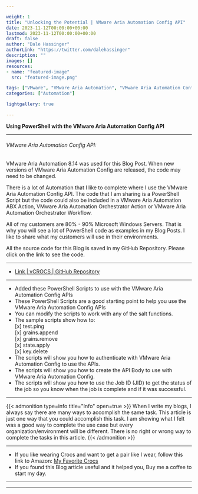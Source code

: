 ```yaml
---

weight: 1
title: "Unlocking the Potential | VMware Aria Automation Config API"
date: 2023-11-12T00:00:00+00:00
lastmod: 2023-11-12T00:00:00+00:00
draft: false
author: "Dale Hassinger"
authorLink: "https://twitter.com/dalehassinger"
description: ""
images: []
resources:
- name: "featured-image"
  src: "featured-image.png"

tags: ["VMware", "VMware Aria Automation", "VMware Aria Automation Config", "PowerShell", "API"]
categories: ["Automation"]

lightgallery: true

---
```


**Using PowerShell with the VMware Aria Automation Config API**

<!--more-->

---

###### VMware Aria Automation Config API:

VMware Aria Automation 8.14 was used for this Blog Post. When new versions of VMware Aria Automation Config are released, the code may need to be changed.  

There is a lot of Automation that I like to complete where I use the VMware Aria Automation Config API. The code that I am sharing is a PowerShell Script but the code could also be included in a VMware Aria Automation ABX Action, VMware Aria Automation Orchestrator Action or VMware Aria Automation Orchestrator Workflow.  

All of my customers are 80% - 90% Microsoft Windows Servers. That is why you will see a lot of PowerShell code as examples in my Blog Posts. I like to share what my customers will use in their environments.   

All the source code for this Blog is saved in my GitHub Repository. Please click on the link to see the code.  

---

* [Link | vCROCS | GitHub Repository](https://github.com/dalehassinger/unlocking-the-potential/tree/main/VMware-Aria-Automation-Config/Aria-Automation-Config-API)

---

* Added these PowerShell Scripts to use with the VMware Aria Automation Config APIs  
* These PowerShell Scripts are a good starting point to help you use the VMware Aria Automation Config APIs  
* You can modify the scripts to work with any of the salt functions.  
* The sample scripts show how to:  
  [x] test.ping  
  [x] grains.append  
  [x] grains.remove  
  [x] state.apply  
  [x] key.delete  
* The scripts will show you how to authenticate with VMware Aria Automation Config to use the APIs.  
* The scripts will show you how to create the API Body to use with VMware Aria Automation Config.  
* The scripts will show you how to use the Job ID (JID) to get the status of the job so you know when the job is complete and if it was successful.  


---

{{< admonition type=info title="Info" open=true >}}
When I write my blogs, I always say there are many ways to accomplish the same task. This article is just one way that you could accomplish this task. I am showing what I felt was a good way to complete the use case but every organization/environment will be different. There is no right or wrong way to complete the tasks in this article.
{{< /admonition >}}

---

* If you like wearing Crocs and want to get a pair like I wear, follow this link to Amazon:
<a target="_blank" href="https://www.amazon.com/dp/B001V7Z27W?psc=1&amp;ref=ppx_yo2ov_dt_b_product_details&_encoding=UTF8&tag=vcrocs-20&linkCode=ur2&linkId=fa4c787c9ab59a9b8a54b48c402b8517&camp=1789&creative=9325">My Favorite Crocs</a>  
* If you found this Blog article useful and it helped you, Buy me a coffee to start my day.  

---

<center>
<script type="text/javascript" src="https://cdnjs.buymeacoffee.com/1.0.0/button.prod.min.js" data-name="bmc-button" data-slug="dalehassinger" data-color="#FFDD00" data-emoji=""  data-font="Cookie" data-text="Buy me a coffee" data-outline-color="#000000" data-font-color="#000000" data-coffee-color="#ffffff" ></script>
</center>

---
